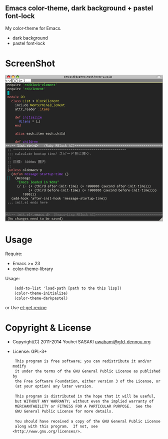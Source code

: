 Emacs color-theme, dark background + pastel font-lock
-----------------------------------------------------

My color-theme for Emacs.

 * dark background
 * pastel font-lock

ScreenShot
==========

![ScreenShot](https://github.com/uwabami/darkpastel-theme/blob/master/darkpastel-screenshot.png?raw=true)


Usage
=====

Require:

 * Emacs >= 23 
 * color-theme-library

Usage:

        (add-to-list 'load-path [path to the this lisp])
        (color-theme-initialize)
        (color-theme-darkpastel)

or Use [el-get recipe](https://github.com/uwabami/color-theme-darkpastel/blob/master/color-theme-darkpastel.rcp)


Copyright & License
===================

 * Copyright(C) 2011-2014 Youhei SASAKI <uwabami@gfd-dennou.org>
 * License: GPL-3+

		This program is free software; you can redistribute it and/or modify
		it under the terms of the GNU General Public License as published by
		the Free Software Foundation, either version 3 of the License, or
		(at your option) any later version.

		This program is distributed in the hope that it will be useful,
		but WITHOUT ANY WARRANTY; without even the implied warranty of
		MERCHANTABILITY or FITNESS FOR A PARTICULAR PURPOSE.  See the
		GNU General Public License for more details.

		You should have received a copy of the GNU General Public License
		along with this program.  If not, see <http://www.gnu.org/licenses/>.